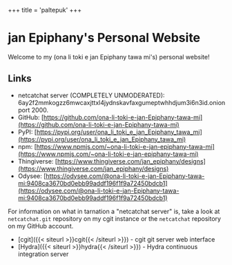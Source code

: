 +++
title = 'paltepuk'
+++

# jan Epiphany's Personal Website

Welcome to my (ona li toki e jan Epiphany tawa mi's) personal website!

## Links

- netcatchat server (COMPLETELY UNMODERATED): 6ay2f2mmkogzz6mwcaxjttxl4jydnskavfaxgumeptwhhdjum3i6n3id.onion port 2000.
- GitHub: [https://github.com/ona-li-toki-e-jan-Epiphany-tawa-mi](https://github.com/ona-li-toki-e-jan-Epiphany-tawa-mi)
- PyPI: [https://pypi.org/user/ona_li_toki_e_jan_Epiphany_tawa_mi](https://pypi.org/user/ona_li_toki_e_jan_Epiphany_tawa_mi)
- npm: [https://www.npmjs.com/~ona-li-toki-e-jan-epiphany-tawa-mi](https://www.npmjs.com/~ona-li-toki-e-jan-epiphany-tawa-mi)
- Thingiverse: [https://www.thingiverse.com/jan_epiphany/designs](https://www.thingiverse.com/jan_epiphany/designs)
- Odysee: [https://odysee.com/@ona-li-toki-e-jan-Epiphany-tawa-mi:9408ca3670bd0ebb99addf196f1f9a72450bdcb1](https://odysee.com/@ona-li-toki-e-jan-Epiphany-tawa-mi:9408ca3670bd0ebb99addf196f1f9a72450bdcb1)

For information on what in tarnation a "netcatchat server" is, take a look at
`netcatchat.git` repository on my cgit instance or the `netcatchat` repository
on my GitHub account.

- [cgit]({{< siteurl >}}cgit{{< /siteurl >}}) - cgit git server web interface
- [Hydra]({{< siteurl >}}hydra{{< /siteurl >}}) - Hydra continuous integration server
